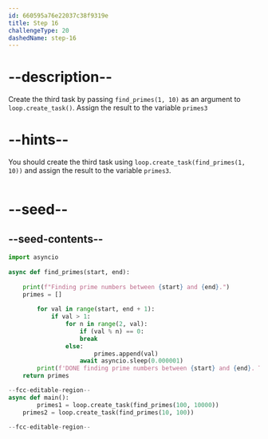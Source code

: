 ```yaml
---
id: 660595a76e22037c38f9319e
title: Step 16
challengeType: 20
dashedName: step-16
---
```


# --description--

Create the third task by passing `find_primes(1, 10)` as an argument to `loop.create_task()`. Assign the result to the variable `primes3`

# --hints--

You should create the third task using `loop.create_task(find_primes(1, 10))` and assign the result to the variable `primes3`.

```js

```

# --seed--

## --seed-contents--

```py
import asyncio
 
async def find_primes(start, end):
    
    print(f"Finding prime numbers between {start} and {end}.")
    primes = []
    
		for val in range(start, end + 1):
    		if val > 1:
        		for n in range(2, val):
            		if (val % n) == 0:
                    break
                else:
                		primes.append(val)
                    await asyncio.sleep(0.000001)
		print(f'DONE finding prime numbers between {start} and {end}. Total: {len(primes)}')
    return primes

--fcc-editable-region--
async def main():
		primes1 = loop.create_task(find_primes(100, 10000))
    primes2 = loop.create_task(find_primes(10, 100))

--fcc-editable-region--
